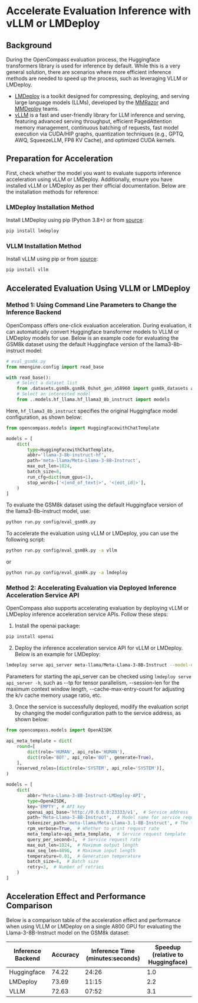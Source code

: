 # Accelerate Evaluation Inference with vLLM or LMDeploy

## Background

During the OpenCompass evaluation process, the Huggingface transformers library is used for inference by default. While this is a very general solution, there are scenarios where more efficient inference methods are needed to speed up the process, such as leveraging VLLM or LMDeploy.

- [LMDeploy](https://github.com/InternLM/lmdeploy) is a toolkit designed for compressing, deploying, and serving large language models (LLMs), developed by the [MMRazor](https://github.com/open-mmlab/mmrazor) and [MMDeploy](https://github.com/open-mmlab/mmdeploy) teams.
- [vLLM](https://github.com/vllm-project/vllm) is a fast and user-friendly library for LLM inference and serving, featuring advanced serving throughput, efficient PagedAttention memory management, continuous batching of requests, fast model execution via CUDA/HIP graphs, quantization techniques (e.g., GPTQ, AWQ, SqueezeLLM, FP8 KV Cache), and optimized CUDA kernels.

## Preparation for Acceleration

First, check whether the model you want to evaluate supports inference acceleration using vLLM or LMDeploy. Additionally, ensure you have installed vLLM or LMDeploy as per their official documentation. Below are the installation methods for reference:

### LMDeploy Installation Method

Install LMDeploy using pip (Python 3.8+) or from [source](https://github.com/InternLM/lmdeploy/blob/main/docs/en/build.md):

```bash
pip install lmdeploy
```

### VLLM Installation Method

Install vLLM using pip or from [source](https://vllm.readthedocs.io/en/latest/getting_started/installation.html#build-from-source):

```bash
pip install vllm
```

## Accelerated Evaluation Using VLLM or LMDeploy

### Method 1: Using Command Line Parameters to Change the Inference Backend

OpenCompass offers one-click evaluation acceleration. During evaluation, it can automatically convert Huggingface transformer models to VLLM or LMDeploy models for use. Below is an example code for evaluating the GSM8k dataset using the default Huggingface version of the llama3-8b-instruct model:

```python
# eval_gsm8k.py
from mmengine.config import read_base

with read_base():
    # Select a dataset list
    from .datasets.gsm8k.gsm8k_0shot_gen_a58960 import gsm8k_datasets as datasets
    # Select an interested model
    from ..models.hf_llama.hf_llama3_8b_instruct import models
```

Here, `hf_llama3_8b_instruct` specifies the original Huggingface model configuration, as shown below:

```python
from opencompass.models import HuggingFacewithChatTemplate

models = [
    dict(
        type=HuggingFacewithChatTemplate,
        abbr='llama-3-8b-instruct-hf',
        path='meta-llama/Meta-Llama-3-8B-Instruct',
        max_out_len=1024,
        batch_size=8,
        run_cfg=dict(num_gpus=1),
        stop_words=['<|end_of_text|>', '<|eot_id|>'],
    )
]
```

To evaluate the GSM8k dataset using the default Huggingface version of the llama3-8b-instruct model, use:

```bash
python run.py config/eval_gsm8k.py
```

To accelerate the evaluation using vLLM or LMDeploy, you can use the following script:

```bash
python run.py config/eval_gsm8k.py -a vllm
```

or

```bash
python run.py config/eval_gsm8k.py -a lmdeploy
```

### Method 2: Accelerating Evaluation via Deployed Inference Acceleration Service API

OpenCompass also supports accelerating evaluation by deploying vLLM or LMDeploy inference acceleration service APIs. Follow these steps:

1. Install the openai package:

```bash
pip install openai
```

2. Deploy the inference acceleration service API for vLLM or LMDeploy. Below is an example for LMDeploy:

```bash
lmdeploy serve api_server meta-llama/Meta-Llama-3-8B-Instruct --model-name Meta-Llama-3-8B-Instruct --server-port 23333
```

Parameters for starting the api_server can be checked using `lmdeploy serve api_server -h`, such as --tp for tensor parallelism, --session-len for the maximum context window length, --cache-max-entry-count for adjusting the k/v cache memory usage ratio, etc.

3. Once the service is successfully deployed, modify the evaluation script by changing the model configuration path to the service address, as shown below:

```python
from opencompass.models import OpenAISDK

api_meta_template = dict(
    round=[
        dict(role='HUMAN', api_role='HUMAN'),
        dict(role='BOT', api_role='BOT', generate=True),
    ],
    reserved_roles=[dict(role='SYSTEM', api_role='SYSTEM')],
)

models = [
    dict(
        abbr='Meta-Llama-3-8B-Instruct-LMDeploy-API',
        type=OpenAISDK,
        key='EMPTY', # API key
        openai_api_base='http://0.0.0.0:23333/v1',  # Service address
        path='Meta-Llama-3-8B-Instruct',  # Model name for service request
        tokenizer_path='meta-llama/Meta-Llama-3.1-8B-Instruct', # The tokenizer name or path, if set to `None`, uses the default `gpt-4` tokenizer 
        rpm_verbose=True,  # Whether to print request rate
        meta_template=api_meta_template,  # Service request template
        query_per_second=1,  # Service request rate
        max_out_len=1024,  # Maximum output length
        max_seq_len=4096,  # Maximum input length
        temperature=0.01,  # Generation temperature
        batch_size=8,  # Batch size
        retry=3,  # Number of retries
    )
]
```

## Acceleration Effect and Performance Comparison

Below is a comparison table of the acceleration effect and performance when using VLLM or LMDeploy on a single A800 GPU for evaluating the Llama-3-8B-Instruct model on the GSM8k dataset:

| Inference Backend | Accuracy | Inference Time (minutes:seconds) | Speedup (relative to Huggingface) |
| ----------------- | -------- | -------------------------------- | --------------------------------- |
| Huggingface       | 74.22    | 24:26                            | 1.0                               |
| LMDeploy          | 73.69    | 11:15                            | 2.2                               |
| VLLM              | 72.63    | 07:52                            | 3.1                               |
